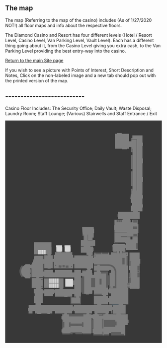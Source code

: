 ## The map

The map (Referring to the map of the casino) includes (As of 1/27/2020 NOT!) all floor maps and info about the respective floors.

The Diamond Casino and Resort has four different levels (Hotel / Resort Level, Casino Level, Van Parking Level, Vault Level). Each has a different thing going about it, from the Casino Level giving you extra cash, to the Van Parking Level providing the best entry-way into the casino.

[Return to the main Site page](https://reddey.github.io/dchelp/)

If you wish to see a picture with Points of Interest, Short Description and Notes, Click on the non-labeled image and a new tab should pop out with the printed version of the map.

## --------------------------

Casino Floor
Includes: The Security Office; Daily Vault; Waste Disposal; Laundry Room; Staff Lounge; (Various) Stairwells and Staff Entrance / Exit

[![Image](https://github.com/Reddey/dchelp/blob/master/maps/images/Complete%20Casino%20Level.png?raw=true)](reddey.github.io/dchelp/maps/cld "Detailed Printed Version")
